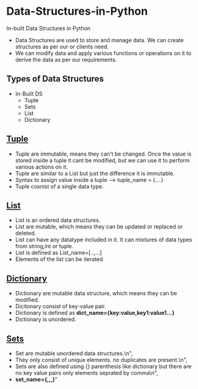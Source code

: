 # Data-Structures-in-Python
In-built Data Structures in Python

* Data Structures are used to store and manage data. We can create structures as per our or clients need.
* We can modify data and apply various functions or operations on it to derive the data as per our requirements.

## Types of Data Structures

* In-Built DS
    * Tuple
    * Sets
    * List
    * Dictionary
    
## [Tuple](https://github.com/Ankit-Khule/Data-Structures-in-Python/blob/master/Tuples.ipynb)
* Tuple are immutable, means they can't be changed. Once the value is stored inside a tuple it cant be modified, but we can use it to perform various actions on it.
* Tuple are similar to a List but just the difference it is immutable.
* Syntax to assign value inside a tuple --> tuple_name = (....)
* Tuple cosnist of a single data type.

## [List](https://github.com/Ankit-Khule/Data-Structures-in-Python/blob/master/List.ipynb)
* List is an ordered data structures.
* List are mutable, which means they can be updated or replaced or deleted.
* List can have any datatype included in it. It can mixtures of data types from string,int or tuple.
* List is defined as List_name=[..,...]
* Elements of the list can be iterated


## [Dictionary](https://github.com/Ankit-Khule/Data-Structures-in-Python/blob/master/Dictionary.ipynb)
* Dictionary are mutable data structure, which means they can be modified.
* Dicitonary consist of key-value pair.
* Dictionary is defined as **dict_name={key:value,key1:value1...}**
* Dictionary is unordered.


## [Sets](https://github.com/Ankit-Khule/Data-Structures-in-Python/blob/master/Sets.ipynb)

* Set are mutable unordered data structures.\n",
* They only consist of unique elements. no duplicates are present.\n",
* Sets are also defined using {} parenthesis like dictionary but there are no key value pairs only elements seprated by comma\n",
* **set_name={,,,}**"
